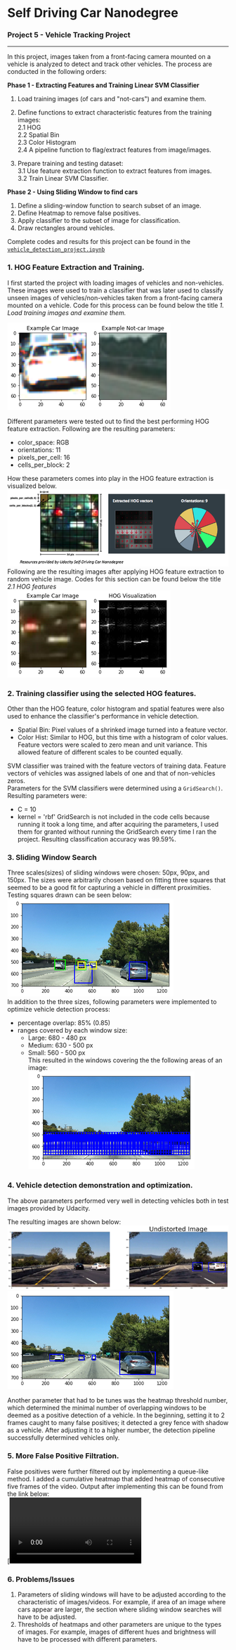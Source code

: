 # Self Driving Car Nanodegree
### Project 5 - Vehicle Tracking Project
---

In this project, images taken from a front-facing camera mounted on a vehicle is analyzed to detect and track other vehicles. The process are conducted in the following orders:

**Phase 1 - Extracting Features and Training Linear SVM Classifier**
1. Load training images (of cars and "not-cars") and examine them.
2. Define functions to extract characteristic features from the training images:  
    2.1 HOG  
    2.2 Spatial Bin  
    2.3 Color Histogram  
    2.4 A pipeline function to flag/extract features from image/images.  

3. Prepare training and testing dataset:  
    3.1 Use feature extraction function to extract features from images.  
    3.2 Train Linear SVM Classifier.

**Phase 2 - Using Sliding Window to find cars**
1. Define a sliding-window function to search subset of an image.
2. Define Heatmap to remove false positives.
3. Apply classifier to the subset of image for classification.
4. Draw rectangles around vehicles.

Complete codes and results for this project can be found in the  [`vehicle_detection_project.ipynb`](https://github.com/kwonjh90/SDCND-AdvancedLaneFinding/blob/master/P3-shorter.ipynb)  

### 1. HOG Feature Extraction and Training.
I first started the project with loading images of vehicles and non-vehicles. These images were used to train a classifier that was later used to classify unseen images of vehicles/non-vehicles taken from a front-facing camera mounted on a vehicle. Code for this process can be found below the title *1. Load training images and examine them.*  

![sample training data](./report_images/p5_1.png)  

Different parameters were tested out to find the best performing HOG feature extraction. Following are the resulting parameters:
* color_space: RGB
* orientations: 11
* pixels_per_cell: 16
* cells_per_block: 2

How these parameters comes into play in the HOG feature extraction is visualized below.
![HOG extraction parameters](./report_images/p5_2.png)  
Following are the resulting images after applying HOG feature extraction to random vehicle image. Codes for this section can be found below the title *2.1 HOG features*  
![after applying HOG extraction ](./report_images/p5_3.png)  


### 2. Training classifier using the selected HOG features.
Other than the HOG feature, color histogram and spatial features were also used to enhance the classifier's performance in vehicle detection.
* Spatial Bin: Pixel values of a shrinked image turned into a feature vector.
* Color Hist: Similar to HOG, but this time with a histogram of color values.
Feature vectors were scaled to zero mean and unit variance. This allowed feature of different scales to be counted equally.

SVM classifier was trained with the feature vectors of training data. Feature vectors of vehicles was assigned labels of one and that of non-vehicles zeros.  
Parameters for the SVM classifiers were determined using a `GridSearch()`. Resulting parameters were:
* C = 10
* kernel = 'rbf'
GridSearch is not included in the code cells because running it took a long time, and after acquiring the parameters, I used them for granted without running the GridSearch every time I ran the project.
Resulting classification accuracy was 99.59%.

### 3. Sliding Window Search
Three scales(sizes) of sliding windows were chosen: 50px, 90px, and 150px. The sizes were arbitrarily chosen based on fitting three squares that seemed to be a good fit for capturing a vehicle in different proximities. Testing squares drawn can be seen below:  
![before_warp](./report_images/p5_4.png )  
In addition to the three sizes, following parameters were implemented to optimize vehicle detection process:
* percentage overlap: 85% (0.85)
* ranges covered by each window size:
    * Large: 680 - 480 px
    * Medium: 630 - 500 px
    * Small: 560 - 500 px  
This resulted in the windows covering the the following areas of an image:  
![before_warp](./report_images/p5_5.png  )  

### 4. Vehicle detection demonstration and optimization.
The above parameters performed very well in detecting vehicles both in test images provided by Udacity.

The resulting images are shown below:  
![before_warp](./report_images/p5_6.png)  
![before_warp](./report_images/p5_7.png)  

Another parameter that had to be tunes was the heatmap threshold number, which determined the minimal number of overlapping windows to be deemed as a positive detection of a vehicle. In the beginning, setting it to 2 frames caught to many false positives; it detected a grey fence with shadow as a vehicle. After adjusting it to a higher number, the detection pipeline successfully determined vehicles only.

### 5. More False Positive Filtration.
False positives were further filtered out by implementing a queue-like method. I added a cumulative heatmap that added heatmap of consecutive five frames of the video. Output after implementing this can be found from the link below:  
[![Output Video](./TestOutput.mp4)

### 6. Problems/Issues
1. Parameters of sliding windows will have to be adjusted according to the characteristic of images/videos. For example, if area of an image where cars appear are larger, the section where sliding window searches will have to be adjusted.
2. Thresholds of heatmaps and other parameters are unique to the types of images. For example, images of different hues and brightness will have to be processed with different parameters.
